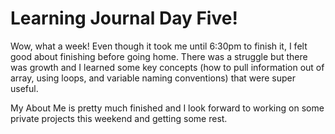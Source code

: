 # Learning Journal Day Five!

Wow, what a week! Even though it took me until 6:30pm to finish it, I felt good about
finishing before going home. There was a struggle but there was growth and I learned some key concepts
(how to pull information out of array, using loops, and variable naming conventions) that were
super useful.

My About Me is pretty much finished and I look forward to working on some private projects this weekend and getting some rest.

